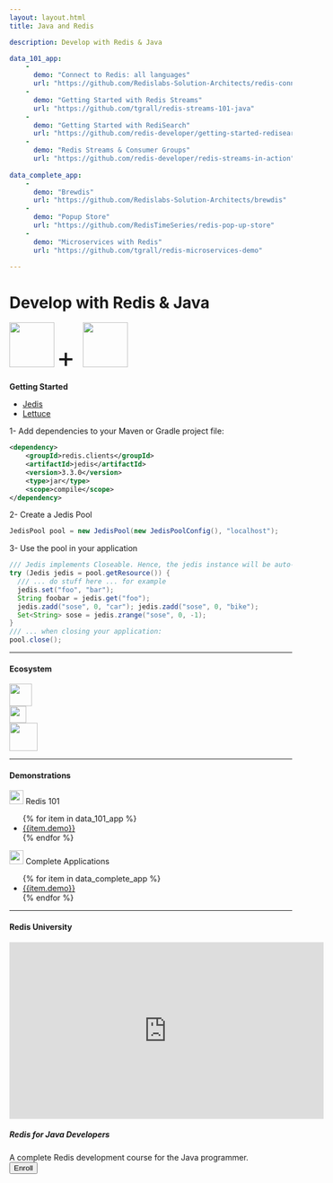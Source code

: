 ```yaml
---
layout: layout.html
title: Java and Redis

description: Develop with Redis & Java

data_101_app:
    - 
      demo: "Connect to Redis: all languages"
      url: "https://github.com/Redislabs-Solution-Architects/redis-connect"
    - 
      demo: "Getting Started with Redis Streams"
      url: "https://github.com/tgrall/redis-streams-101-java"
    - 
      demo: "Getting Started with RediSearch"
      url: "https://github.com/redis-developer/getting-started-redisearch"
    - 
      demo: "Redis Streams & Consumer Groups"
      url: "https://github.com/redis-developer/redis-streams-in-action"
  
data_complete_app: 
    - 
      demo: "Brewdis"
      url: "https://github.com/Redislabs-Solution-Architects/brewdis"
    - 
      demo: "Popup Store"
      url: "https://github.com/RedisTimeSeries/redis-pop-up-store"
    - 
      demo: "Microservices with Redis"
      url: "https://github.com/tgrall/redis-microservices-demo"

---
```



# Develop with Redis & Java


<div class="d-flex justify-content-center">
<img src="{{ '/images/logo/logo_small.png' | url }}" width="80"" /> <span style="font-size:50px">+<span> 
<img src="{{ '/images/logo/java.png' | url }}" width="80"> 
</div>


**Getting Started**

<ul class="nav nav-tabs">
  <li class="nav-item">
    <a class="nav-link active" href="#">Jedis</a>
<div>


</div>
  </li>
  <li class="nav-item">
    <a class="nav-link" href="#">Lettuce</a>
  </li>
</ul>


1- Add dependencies to your Maven or Gradle project file:

```xml
<dependency>
    <groupId>redis.clients</groupId>
    <artifactId>jedis</artifactId>
    <version>3.3.0</version>
    <type>jar</type>
    <scope>compile</scope>
</dependency>
```

2- Create a Jedis Pool

```java
JedisPool pool = new JedisPool(new JedisPoolConfig(), "localhost");
```

3- Use the pool in your application

```java
/// Jedis implements Closeable. Hence, the jedis instance will be auto-closed after the last statement.
try (Jedis jedis = pool.getResource()) {
  /// ... do stuff here ... for example
  jedis.set("foo", "bar");
  String foobar = jedis.get("foo");
  jedis.zadd("sose", 0, "car"); jedis.zadd("sose", 0, "bike"); 
  Set<String> sose = jedis.zrange("sose", 0, -1);
}
/// ... when closing your application:
pool.close();
```


---
#### Ecosystem

<div class="row ">
    <div class="col-4 d-flex justify-content-center">
        <img src="{{ '/images/logo/spring-logo.svg' | url }}" height="40">
    </div>
    <div class="col-4 d-flex justify-content-center">
        <img src="{{ '/images/logo/vertx-logo.png' | url }}" height="30"> 
    </div>
    <div class="col-4 d-flex justify-content-center">
        <img src="{{ '/images/logo/quarkus_logo_horizontal_rgb_reverse.svg' | url }}" height="50">
    </div>
</div>

---
#### Demonstrations

<div class="row">
<div class="col-6">
    <div class="h5">
    <img src="{{ '/images/logo/logo_small.png' | url }}" height="25" />
    Redis 101
    </div>
    <ul>
        {% for item in data_101_app %}<li><a href="{{item.url}}" >{{item.demo}}</a></li>{% endfor %}</ul>
</div>              
<div class="col-6">
    <div class="h5">
    <img src="{{ '/images/logo/logo_small.png' | url }}" height="25" />
    Complete Applications
    </div>
    <ul>
    {% for item in data_complete_app %}<li><a href="{{item.url}}" >{{item.demo}}</a></li>{% endfor %}
    </ul>
</div>  
</div>

---
#### Redis University

<div class="row ">
    <div class="col-8 d-flex justify-content-center">
        <iframe width="560" height="315" src="https://www.youtube.com/embed/CmQMdJefTjc" frameborder="0" allow="accelerometer; autoplay; clipboard-write; encrypted-media; gyroscope; picture-in-picture" allowfullscreen></iframe>   
    </div>
    <div class="col-4">
        <h5>Redis for Java Developers</h5>
        A complete Redis development course for the Java programmer.<br>
        <a href="https://university.redislabs.com/register?course_id=course-v1%3Aredislabs%2BRU102J%2B2020_06&enrollment_action=enroll" target="_blank">
        <button class="btn btn-dark">Enroll</button>
        </a>
    </div>
</div>